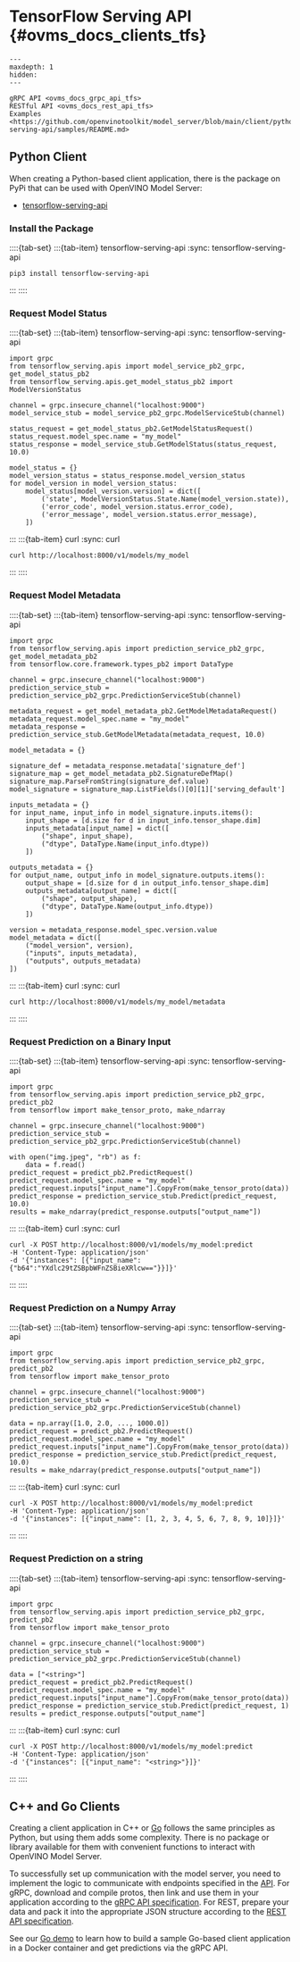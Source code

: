 # TensorFlow Serving API {#ovms_docs_clients_tfs}

```{toctree}
---
maxdepth: 1
hidden:
---

gRPC API <ovms_docs_grpc_api_tfs>
RESTful API <ovms_docs_rest_api_tfs>
Examples <https://github.com/openvinotoolkit/model_server/blob/main/client/python/tensorflow-serving-api/samples/README.md>
```

## Python Client

When creating a Python-based client application, there is the package on PyPi that can be used with OpenVINO Model Server:
- [tensorflow-serving-api](https://pypi.org/project/tensorflow-serving-api/)

### Install the Package

::::{tab-set}
:::{tab-item} tensorflow-serving-api
:sync: tensorflow-serving-api
```{code} sh
pip3 install tensorflow-serving-api
```
:::
::::

### Request Model Status

::::{tab-set}
:::{tab-item} tensorflow-serving-api
:sync: tensorflow-serving-api
```{code} python
import grpc
from tensorflow_serving.apis import model_service_pb2_grpc, get_model_status_pb2
from tensorflow_serving.apis.get_model_status_pb2 import ModelVersionStatus

channel = grpc.insecure_channel("localhost:9000")
model_service_stub = model_service_pb2_grpc.ModelServiceStub(channel)

status_request = get_model_status_pb2.GetModelStatusRequest()
status_request.model_spec.name = "my_model"
status_response = model_service_stub.GetModelStatus(status_request, 10.0)
        
model_status = {}
model_version_status = status_response.model_version_status
for model_version in model_version_status:
    model_status[model_version.version] = dict([
        ('state', ModelVersionStatus.State.Name(model_version.state)),
        ('error_code', model_version.status.error_code),
        ('error_message', model_version.status.error_message),
    ])
```
:::
:::{tab-item} curl
:sync: curl
```{code} sh
curl http://localhost:8000/v1/models/my_model
```
:::
::::

### Request Model Metadata

::::{tab-set}
:::{tab-item} tensorflow-serving-api
:sync: tensorflow-serving-api
```{code} python
import grpc
from tensorflow_serving.apis import prediction_service_pb2_grpc, get_model_metadata_pb2
from tensorflow.core.framework.types_pb2 import DataType

channel = grpc.insecure_channel("localhost:9000")
prediction_service_stub = prediction_service_pb2_grpc.PredictionServiceStub(channel)

metadata_request = get_model_metadata_pb2.GetModelMetadataRequest()
metadata_request.model_spec.name = "my_model"
metadata_response = prediction_service_stub.GetModelMetadata(metadata_request, 10.0)

model_metadata = {}

signature_def = metadata_response.metadata['signature_def']
signature_map = get_model_metadata_pb2.SignatureDefMap()
signature_map.ParseFromString(signature_def.value)
model_signature = signature_map.ListFields()[0][1]['serving_default']

inputs_metadata = {}
for input_name, input_info in model_signature.inputs.items():
    input_shape = [d.size for d in input_info.tensor_shape.dim]
    inputs_metadata[input_name] = dict([
        ("shape", input_shape),
        ("dtype", DataType.Name(input_info.dtype))
    ])

outputs_metadata = {}
for output_name, output_info in model_signature.outputs.items():
    output_shape = [d.size for d in output_info.tensor_shape.dim]
    outputs_metadata[output_name] = dict([
        ("shape", output_shape),
        ("dtype", DataType.Name(output_info.dtype))
    ])

version = metadata_response.model_spec.version.value
model_metadata = dict([
    ("model_version", version),
    ("inputs", inputs_metadata),
    ("outputs", outputs_metadata)
])
```
:::
:::{tab-item} curl
:sync: curl
```{code} sh
curl http://localhost:8000/v1/models/my_model/metadata
```
:::
::::

### Request Prediction on a Binary Input

::::{tab-set}
:::{tab-item} tensorflow-serving-api
:sync: tensorflow-serving-api
```{code} python
import grpc
from tensorflow_serving.apis import prediction_service_pb2_grpc, predict_pb2
from tensorflow import make_tensor_proto, make_ndarray

channel = grpc.insecure_channel("localhost:9000")
prediction_service_stub = prediction_service_pb2_grpc.PredictionServiceStub(channel)

with open("img.jpeg", "rb") as f:
    data = f.read()
predict_request = predict_pb2.PredictRequest()
predict_request.model_spec.name = "my_model"
predict_request.inputs["input_name"].CopyFrom(make_tensor_proto(data))
predict_response = prediction_service_stub.Predict(predict_request, 10.0)
results = make_ndarray(predict_response.outputs["output_name"])
```
:::
:::{tab-item} curl
:sync: curl
```{code} sh
curl -X POST http://localhost:8000/v1/models/my_model:predict
-H 'Content-Type: application/json'
-d '{"instances": [{"input_name": {"b64":"YXdlc29tZSBpbWFnZSBieXRlcw=="}}]}'
```
:::
::::

### Request Prediction on a Numpy Array

::::{tab-set}
:::{tab-item} tensorflow-serving-api
:sync: tensorflow-serving-api
```{code} python
import grpc
from tensorflow_serving.apis import prediction_service_pb2_grpc, predict_pb2
from tensorflow import make_tensor_proto

channel = grpc.insecure_channel("localhost:9000")
prediction_service_stub = prediction_service_pb2_grpc.PredictionServiceStub(channel)

data = np.array([1.0, 2.0, ..., 1000.0])
predict_request = predict_pb2.PredictRequest()
predict_request.model_spec.name = "my_model"
predict_request.inputs["input_name"].CopyFrom(make_tensor_proto(data))
predict_response = prediction_service_stub.Predict(predict_request, 10.0)
results = make_ndarray(predict_response.outputs["output_name"])
```
:::
:::{tab-item} curl
:sync: curl
```{code} sh
curl -X POST http://localhost:8000/v1/models/my_model:predict
-H 'Content-Type: application/json'
-d '{"instances": [{"input_name": [1, 2, 3, 4, 5, 6, 7, 8, 9, 10]}]}'
```
:::
::::

### Request Prediction on a string

::::{tab-set}
:::{tab-item} tensorflow-serving-api
:sync: tensorflow-serving-api
```{code} python
import grpc
from tensorflow_serving.apis import prediction_service_pb2_grpc, predict_pb2
from tensorflow import make_tensor_proto

channel = grpc.insecure_channel("localhost:9000")
prediction_service_stub = prediction_service_pb2_grpc.PredictionServiceStub(channel)

data = ["<string>"]
predict_request = predict_pb2.PredictRequest()
predict_request.model_spec.name = "my_model"
predict_request.inputs["input_name"].CopyFrom(make_tensor_proto(data))
predict_response = prediction_service_stub.Predict(predict_request, 1)
results = predict_response.outputs["output_name"]
```
:::
:::{tab-item} curl
:sync: curl
```{code} sh
curl -X POST http://localhost:8000/v1/models/my_model:predict
-H 'Content-Type: application/json'
-d '{"instances": [{"input_name": "<string>"}]}'
```
:::
::::


## C++ and Go Clients

Creating a client application in C++ or [Go](https://go.dev/) follows the same principles as Python, but using them adds some complexity. There is no package or library available for them with convenient functions to interact with OpenVINO Model Server.

To successfully set up communication with the model server, you need to implement the logic to communicate with endpoints specified in the [API](writing_app.md). For gRPC, download and compile protos, then link and use them in your application according to the [gRPC API specification](model_server_grpc_api_tfs.md). For REST, prepare your data and pack it into the appropriate JSON structure according to the [REST API specification](model_server_rest_api_tfs.md).

See our [Go demo](../demos/image_classification/go/README.md) to learn how to build a sample Go-based client application in a Docker container and get predictions via the gRPC API. 
